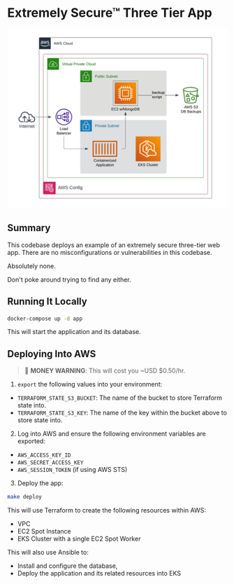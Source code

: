 # Extremely Secure™ Three Tier App

![](./assets/app.png)

## Summary

This codebase deploys an example of an extremely secure three-tier web app.
There are no misconfigurations or vulnerabilities in this codebase.

Absolutely none.

Don't poke around trying to find any either.

## Running It Locally

```sh
docker-compose up -d app
```

This will start the application and its database.

## Deploying Into AWS

> 💸 **MONEY WARNING**: This will cost you ~USD $0.50/hr.

1. `export` the following values into your environment:

- `TERRAFORM_STATE_S3_BUCKET`: The name of the bucket to store Terraform state
  into.
- `TERRAFORM_STATE_S3_KEY`: The name of the key within the bucket above to store
  state into.

2. Log into AWS and ensure the following environment variables are exported:

- `AWS_ACCESS_KEY_ID`
- `AWS_SECRET_ACCESS_KEY`
- `AWS_SESSION_TOKEN` (if using AWS STS)

3. Deploy the app:

```sh
make deploy
```

This will use Terraform to create the following resources
within AWS:

- VPC
- EC2 Spot Instance
- EKS Cluster with a single EC2 Spot Worker

This will also use Ansible to:

- Install and configure the database,
- Deploy the application and its related resources into EKS

